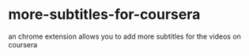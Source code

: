# more-subtitles-for-coursera
an chrome extension allows you to add more subtitles for the videos on coursera
